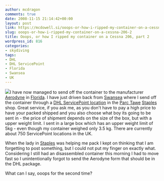 ```yaml
---
author: mcdragon
comments: true
date: 2008-11-15 21:14:42+00:00
layout: post
link: https://mcdowell.si/ooops-or-how-i-ripped-my-container-on-a-cessna-206-2-816.html
slug: ooops-or-how-i-ripped-my-container-on-a-cessna-206-2
title: Ooops, or how I ripped my container on a Cessna 206, part 2
wordpress_id: 816
categories:
- skydiving
tags:
- DHL
- DHL ServicePoint
- Florida
- Swansea
- UK
---
```


[![](https://dwlcvfkt1l4wn.cloudfront.net/2008/08/Aerodyne_Icon_Martin_01-1-150x150.jpg)](https://dwlcvfkt1l4wn.cloudfront.net/2008/08/Aerodyne_Icon_Martin_01.jpg)I have now managed to send off the container to the manufacturer [Aerodyne](http://www.flyaerodyne.com/) in [Florida](http://en.wikipedia.org/wiki/Florida). I have just driven back from [Swansea](http://en.wikipedia.org/wiki/Swansea) where I send off the container through a [DHL ServicePoint location](http://www.dhlservicepoint.co.uk/) in the [Parc Tawe](http://en.wikipedia.org/wiki/Parc_Tawe) [Staples](http://www.staples.co.uk/) shop. Great service, if you ask me, as you don't have to pay a high price to have your packed shipped and you also choose what boy its going to be sent in - the price of shipment depends on the size of the box, but with a upper weight limit. I sent in a large box which has an upper weight limit of 5kg - even though my container weighed only 3.5 kg. There are currently about 750 ServicePoint locations in the UK.

When the lady in [Staples](http://en.wikipedia.org/wiki/Staples_Inc.) was helping me pack I kept on thinking that I am forgetting to post something, but I could not put my finger on exactly what. Considering I still had an disassembled container this morning I had to move fast so I unintentionally forgot to send the Aerodyne form that should be in the DHL package.

What can I say, ooops for the second time?
